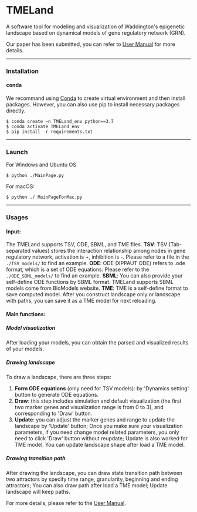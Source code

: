 # TMELand
A software tool for modeling and visualization of Waddington's epigenetic landscape based on dynamical models of gene regulatory network (GRN).

Our paper has been submitted, you can refer to [User Manual](https://github.com/JieZheng-ShanghaiTech/TMELand/blob/main/TMELand%20Manual.pdf) for more details.

----
### Installation
#### conda
We recommand using [Conda](https://conda.io/docs/) to create virtual environment and then install packages. However, you can also use pip to install necessary packages directly.

```
$ conda create –n TMELand_env python==3.7    
$ conda activate TMELand_env    
$ pip install -r requirements.txt    
```
----
### Launch
For Windows and Ubuntu OS
```
$ python ./MainPage.py
```

For macOS:

```
$ python ./ MainPageForMac.py
```
----
### Usages
#### Input: 
The TMELand supports TSV, ODE, SBML, and TME files.
**TSV**: TSV (Tab-separated values) stores the interaction relationship among nodes in gene regulatory network, activation is +, inhibition is -. Please refer to a file in the `./TSV_models/` to find an example.
**ODE**: ODE (XPPAUT ODE) refers to .ode format, which is a set of ODE equations. Please refer to the `./ODE_SBML_models/` to find an example.
**SBML**: You can also provide your self-define ODE functions by SBML format. TMELand supports SBML models come from BioModels website.
**TME**: TME is a self-define format to save computed model. After you construct landscape only or landscape with paths, you can save it as a TME model for next reloading.

#### Main functions:
#####  Model visualization
After loading your models, you can obtain the parsed and visualized results of your models.
##### Drawing landscape
To draw a landscape, there are three steps:
1. **Form ODE equations** (only need for TSV models): by \'Dynamics setting\' button to generate ODE equations.
2. **Draw**: this step includes simulation and default visualization (the first two marker genes and visualization range is from 0 to 3), and corresponding to \'Draw\' button.
3. **Update**: you can adjust the marker genes and range to update the landscape by \'Update\' button; Once you make sure your visualization parameters, if you need change model related parameters, you only need to click \'Draw\' button without reupdate; Update is also worked for TME model. You can update landscape shape after load a TME model.
##### Drawing transition path
After drawing the landscape, you can draw state transition path between two attractors by specify time range, granularity, beginning and ending attractors; You can also draw path after load a TME model; Update landscape will keep paths.

For more details, please refer to the [User Manual](https://github.com/JieZheng-ShanghaiTech/TMELand/blob/main/TMELand%20Manual.pdf).


